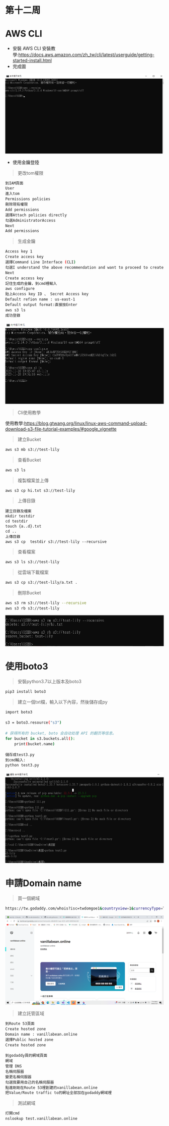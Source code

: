 # 第十二周
# AWS CLI
* 安裝 AWS CLI
安裝教學:https://docs.aws.amazon.com/zh_tw/cli/latest/userguide/getting-started-install.html
* 完成圖
<img src="../pic/1205.png">

* 使用金鑰登陸
> 更改tom權限
```sh
到IAM頁面
User
進入tom
Permissions policies 
刪除現有權限
Add permissions
選擇Attach policies directly
勾選AdministratorAccess
Next
Add permissions
```
> 生成金鑰
```sh
Access key 1
Create access key
選擇Command Line Interface (CLI)
勾選I understand the above recommendation and want to proceed to create an access key.
Next
Create access key
記住生成的金鑰，到cmd裡輸入
aws configure
貼上Access key ID 、 Secret Access key
Default refion name : us-east-1
Default output format:直接按Enter
aws s3 ls
成功登錄
```
<img src="../pic/1205-1.png">

> Cli使用教學

使用教學:https://blog.gtwang.org/linux/linux-aws-command-upload-download-s3-file-tutorial-examples/#google_vignette

> 建立Bucket
```sh
aws s3 mb s3://test-lily
```
> 查看Bucket
```sh
aws s3 ls
```
> 複製檔案並上傳
```sh
aws s3 cp hi.txt s3://test-lily
```
> 上傳目錄
```
建立目錄及檔案
mkdir testdir
cd testdir
touch {a..d}.txt
cd ..
上傳目錄
aws s3 cp  testdir s3://test-lily --recursive
```
> 查看檔案
```sh
aws s3 ls s3://test-lily
```
> 從雲端下載檔案
```sh
aws s3 cp s3://test-lily/a.txt .
```
> 刪除Bucket
```sh
aws s3 rm s3://test-lily --recursive
aws s3 rb s3://test-lily
```
<img src="../pic/1205-2.png">

# 使用boto3
> 安裝python3.7以上版本及boto3
```sh
pip3 install boto3
``` 
> 建立一個txt檔，輸入以下內容，然後儲存成py

```sh
import boto3

s3 = boto3.resource("s3")

# 获得所有的 bucket, boto 会自动处理 API 的翻页等信息。
for bucket in s3.buckets.all():
    print(bucket.name)

儲存成test3.py
到cmd輸入:
python test3.py
```
<img src="../pic/1205-3.png">

# 申請Domain name
> 買一個網域
```sh
https://tw.godaddy.com/whois?isc=twdomgoe1&countryview=1&currencyType=TWD&cdtl=c_20726757311.g_155456413175.k_aud-718109900613:dsa-2163013564243.a_678875414083.d_c.ctv_g&bnb=nb&gad_source=1&gclid=CjwKCAiAvdCrBhBREiwAX6-6UtlADYf7R3tphoPgAOJc4kWFFDaIkTtGWPE-SuQJoGCzQqWqnhJlchoChmIQAvD_BwE
```
<img src="../pic/1205-4.png">

> 建立託管區域
```sh
到Route 53頁面
Create hosted zone
Domain name : vanillabean.online
選擇Public hosted zone
Create hosted zone

到godaddy買的網域頁面
網域
管理 DNS
名稱伺服器
變更名稱伺服器
勾選我要用自己的名稱伺服器
點進剛剛在Route 53裡創建的vanillabean.online
把Value/Route traffic to的網址全部加在godaddy網域裡
```
> 測試網域
```sh
打開cmd
nslookup test.vanillabean.online
```
